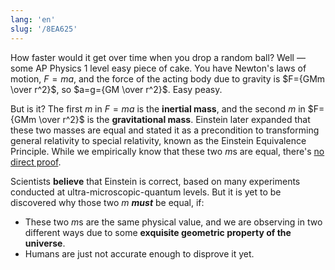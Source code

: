 ```yaml
---
lang: 'en'
slug: '/8EA625'
---
```


How faster would it get over time when you drop a random ball? Well — some AP Physics 1 level easy piece of cake. You have Newton's laws of motion, $F=ma$, and the force of the acting body due to gravity is $F={GMm \over r^2}$, so $a=g={GM \over r^2}$. Easy peasy.

But is it? The first $m$ in $F=ma$ is the **inertial mass**, and the second $m$ in $F={GMm \over r^2}$ is the **gravitational mass**. Einstein later expanded that these two masses are equal and stated it as a precondition to transforming general relativity to special relativity, known as the Einstein Equivalence Principle. While we empirically know that these two $m$s are equal, there's [no direct proof](http://dx.doi.org/10.13140/RG.2.2.18242.30402).

Scientists **believe** that Einstein is correct, based on many experiments conducted at ultra-microscopic-quantum levels. But it is yet to be discovered why those two $m$ **_must_** be equal, if:

- These two $m$s are the same physical value, and we are observing in two different ways due to some **exquisite geometric property of the universe**.
- Humans are just not accurate enough to disprove it yet.
